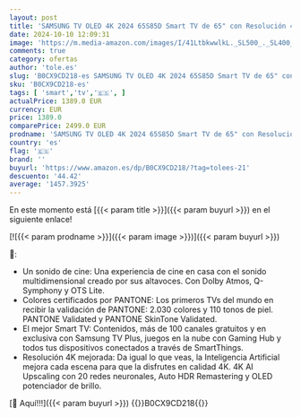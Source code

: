 ```yaml
---
layout: post
title: 'SAMSUNG TV OLED 4K 2024 65S85D Smart TV de 65" con Resolución 4K Mejorada  un Sonido de Cine  el Mejor Smart TV y Colores certificados por Pantone'
date: 2024-10-10 12:09:31
image: 'https://m.media-amazon.com/images/I/41LtbkwwlkL._SL500_._SL400_.jpg'
comments: true
category: ofertas
author: 'tole.es'
slug: 'B0CX9CD218-es SAMSUNG TV OLED 4K 2024 65S85D Smart TV de 65" con...'
sku: 'B0CX9CD218-es'
tags: [ 'smart','tv','🇪🇸', ]
actualPrice: 1389.0 EUR
currency: EUR
price: 1389.0
comparePrice: 2499.0 EUR
prodname: 'SAMSUNG TV OLED 4K 2024 65S85D Smart TV de 65" con Resolución 4K Mejorada  un Sonido de Cine  el Mejor Smart TV y Colores certificados por Pantone'
country: 'es'
flag: '🇪🇸'
brand: ''
buyurl: 'https://www.amazon.es/dp/B0CX9CD218/?tag=tolees-21'
descuento: '44.42'
average: '1457.3925'
---
```


En este momento está [{{< param title >}}]({{< param buyurl >}}) en el siguiente enlace!

[![{{< param prodname >}}]({{< param image >}})]({{< param buyurl >}})

🔎:

- Un sonido de cine: Una experiencia de cine en casa con el sonido multidimensional creado por sus altavoces. Con Dolby Atmos, Q-Symphony y OTS Lite.
- Colores certificados por PANTONE: Los primeros TVs del mundo en recibir la validación de PANTONE: 2.030 colores y 110 tonos de piel. PANTONE Validated y PANTONE SkinTone Validated.
- El mejor Smart TV: Contenidos, más de 100 canales gratuitos y en exclusiva con Samsung TV Plus, juegos en la nube con Gaming Hub y todos tus dispositivos conectados a través de SmartThings.
- Resolución 4K mejorada: Da igual lo que veas, la Inteligencia Artificial mejora cada escena para que la disfrutes en calidad 4K. 4K AI Upscaling con 20 redes neuronales, Auto HDR Remastering y OLED potenciador de brillo.

[🛒 Aquí!!!]({{< param buyurl >}})
{{<world>}}B0CX9CD218{{</world>}}
